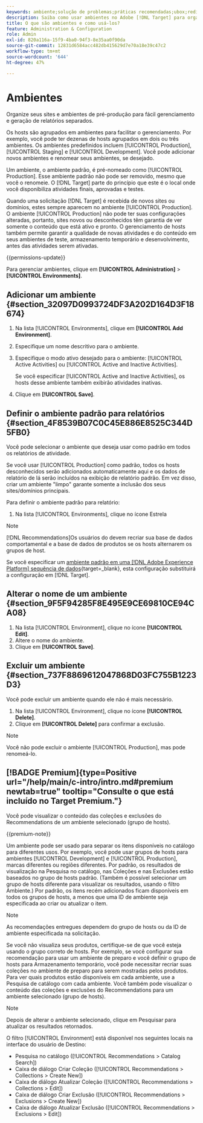 ```yaml
---
keywords: ambiente;solução de problemas;práticas recomendadas;ubox;redireciona;redirecionar;lista de permissões;lista negra;incluir na lista de bloqueios;incluir na lista de permissões
description: Saiba como usar ambientes no Adobe [!DNL Target] para organizar seus sites e ambientes de pré-produção para facilitar o gerenciamento e os relatórios separados.
title: O que são ambientes e como usá-los?
feature: Administration & Configuration
role: Admin
exl-id: 820a116a-15f9-4ba0-94f3-8e35aa0f90da
source-git-commit: 12831d6584acc482db415629d7e70a18e39c47c2
workflow-type: tm+mt
source-wordcount: '644'
ht-degree: 47%

---
```


# Ambientes

Organize seus sites e ambientes de pré-produção para fácil gerenciamento e geração de relatórios separados.

Os hosts são agrupados em ambientes para facilitar o gerenciamento. Por exemplo, você pode ter dezenas de hosts agrupados em dois ou três ambientes. Os ambientes predefinidos incluem [!UICONTROL Production], [!UICONTROL Staging] e [!UICONTROL Development]. Você pode adicionar novos ambientes e renomear seus ambientes, se desejado.

Um ambiente, o ambiente padrão, é pré-nomeado como [!UICONTROL Production]. Esse ambiente padrão não pode ser removido, mesmo que você o renomeie. O [!DNL Target] parte do princípio que este é o local onde você disponibiliza atividades finais, aprovadas e testes.

Quando uma solicitação [!DNL Target] é recebida de novos sites ou domínios, estes sempre aparecem no ambiente [!UICONTROL Production]. O ambiente [!UICONTROL Production] não pode ter suas configurações alteradas, portanto, sites novos ou desconhecidos têm garantia de ver somente o conteúdo que está ativo e pronto. O gerenciamento de hosts também permite garantir a qualidade de novas atividades e do conteúdo em seus ambientes de teste, armazenamento temporário e desenvolvimento, antes das atividades serem ativadas.

{{permissions-update}}

Para gerenciar ambientes, clique em **[!UICONTROL Administration]** > **[!UICONTROL Environments]**.

## Adicionar um ambiente {#section_32097D0993724DF3A202D164D3F18674}

1. Na lista [!UICONTROL Environments], clique em **[!UICONTROL Add Environment]**.
1. Especifique um nome descritivo para o ambiente.
1. Especifique o modo ativo desejado para o ambiente: [!UICONTROL Active Activities] ou [!UICONTROL Active and Inactive Activities].

   Se você especificar [!UICONTROL Active and Inactive Activities], os hosts desse ambiente também exibirão atividades inativas.

1. Clique em **[!UICONTROL Save]**.

## Definir o ambiente padrão para relatórios {#section_4F8539B07C0C45E886E8525C344D5FB0}

Você pode selecionar o ambiente que deseja usar como padrão em todos os relatórios de atividade.

Se você usar [!UICONTROL Production] como padrão, todos os hosts desconhecidos serão adicionados automaticamente aqui e os dados de relatório de lá serão incluídos na exibição de relatório padrão. Em vez disso, criar um ambiente &quot;limpo&quot; garante somente a inclusão dos seus sites/domínios principais.

Para definir o ambiente padrão para relatório:

1. Na lista [!UICONTROL Environments], clique no ícone Estrela

>[!NOTE]
>
>[!DNL Recommendations]Os usuários do devem recriar sua base de dados comportamental e a base de dados de produtos se os hosts alternarem os grupos de host.
>
>Se você especificar um [ambiente padrão em uma [!DNL Adobe Experience Platform] sequência de dados](https://experienceleague.adobe.com/docs/experience-platform/datastreams/configure.html?lang=en#target){target=_blank}, esta configuração substituirá a configuração em [!DNL Target].

## Alterar o nome de um ambiente {#section_9F5F94285F8E495E9CE69810CE94CA08}

1. Na lista [!UICONTROL Environment], clique no ícone **[!UICONTROL Edit]**.
1. Altere o nome do ambiente.
1. Clique em **[!UICONTROL Save]**.

## Excluir um ambiente {#section_737F8869612047868D03FC755B1223D3}

Você pode excluir um ambiente quando ele não é mais necessário.

1. Na lista [!UICONTROL Environment], clique no ícone **[!UICONTROL Delete]**.
1. Clique em **[!UICONTROL Delete]** para confirmar a exclusão.

>[!NOTE]
>
>Você não pode excluir o ambiente [!UICONTROL Production], mas pode renomeá-lo.

## [!BADGE Premium]{type=Positive url="/help/main/c-intro/intro.md#premium newtab=true" tooltip="Consulte o que está incluído no Target Premium."}

Você pode visualizar o conteúdo das coleções e exclusões do Recommendations de um ambiente selecionado (grupo de hosts).

{{premium-note}}

Um ambiente pode ser usado para separar os itens disponíveis no catálogo para diferentes usos. Por exemplo, você pode usar grupos de hosts para ambientes [!UICONTROL Development] e [!UICONTROL Production], marcas diferentes ou regiões diferentes. Por padrão, os resultados de visualização na Pesquisa no catálogo, nas Coleções e nas Exclusões estão baseados no grupo de hosts padrão. (Também é possível selecionar um grupo de hosts diferente para visualizar os resultados, usando o filtro Ambiente.) Por padrão, os itens recém adicionados ficam disponíveis em todos os grupos de hosts, a menos que uma ID de ambiente seja especificada ao criar ou atualizar o item.

>[!NOTE]
>
>As recomendações entregues dependem do grupo de hosts ou da ID de ambiente especificada na solicitação.


Se você não visualiza seus produtos, certifique-se de que você esteja usando o grupo correto de hosts. Por exemplo, se você configurar sua recomendação para usar um ambiente de preparo e você definir o grupo de hosts para Armazenamento temporário, você pode necessitar recriar suas coleções no ambiente de preparo para serem mostradas pelos produtos. Para ver quais produtos estão disponíveis em cada ambiente, use a Pesquisa de catálogo com cada ambiente. Você também pode visualizar o conteúdo das coleções e exclusões do Recommendations para um ambiente selecionado (grupo de hosts).

>[!NOTE]
>Depois de alterar o ambiente selecionado, clique em Pesquisar para atualizar os resultados retornados.

O filtro [!UICONTROL Environment] está disponível nos seguintes locais na interface do usuário de Destino:

* Pesquisa no catálogo ([!UICONTROL Recommendations > Catalog Search])
* Caixa de diálogo Criar Coleção ([!UICONTROL Recommendations > Collections > Create New])
* Caixa de diálogo Atualizar Coleção ([!UICONTROL Recommendations > Collections > Edit])
* Caixa de diálogo Criar Exclusão ([!UICONTROL Recommendations > Exclusions > Create New])
* Caixa de diálogo Atualizar Exclusão ([!UICONTROL Recommendations > Exclusions > Edit])
